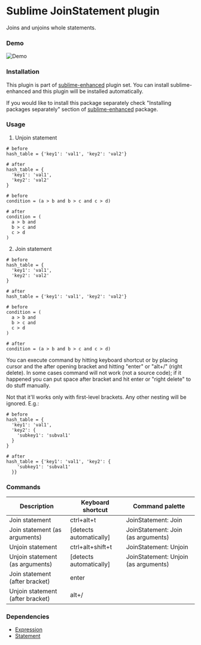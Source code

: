 # Sublime JoinStatement plugin

Joins and unjoins whole statements.


### Demo

![Demo](https://github.com/shagabutdinov/sublime-enhanced-demos/raw/master/join_statement.gif "Demo")


### Installation

This plugin is part of [sublime-enhanced](http://github.com/shagabutdinov/sublime-enhanced)
plugin set. You can install sublime-enhanced and this plugin will be installed
automatically.

If you would like to install this package separately check "Installing packages
separately" section of [sublime-enhanced](http://github.com/shagabutdinov/sublime-enhanced)
package.


### Usage

1. Unjoin statement

```
# before
hash_table = {'key1': 'val1', 'key2': 'val2'}

# after
hash_table = {
  'key1': 'val1',
  'key2': 'val2'
}

# before
condition = (a > b and b > c and c > d)

# after
condition = (
  a > b and
  b > c and
  c > d
)
```

2. Join statement

```
# before
hash_table = {
  'key1': 'val1',
  'key2': 'val2'
}

# after
hash_table = {'key1': 'val1', 'key2': 'val2'}

# before
condition = (
  a > b and
  b > c and
  c > d
)

# after
condition = (a > b and b > c and c > d)
```

You can execute command by hitting keyboard shortcut or by placing cursor and
the after opening bracket and hitting "enter" or "alt+/" (right delete). In some
cases command will not work (not a source code); if it happened you can put
space after bracket and hit enter or "right delete" to do stuff manually.

Not that it'll works only with first-level brackets. Any other nesting will be
ignored. E.g.:

```
# before
hash_table = {
  'key1': 'val1',
  'key2': {
    'subkey1': 'subval1'
  }
}

# after
hash_table = {'key1': 'val1', 'key2': {
    'subkey1': 'subval1'
  }}
```

### Commands

| Description                      | Keyboard shortcut       | Command palette                      |
|----------------------------------|-------------------------|--------------------------------------|
| Join statement                   | ctrl+alt+t              | JoinStatement: Join                  |
| Join statement (as arguments)    | [detects automatically] | JoinStatement: Join (as arguments)   |
| Unjoin statement                 | ctrl+alt+shift+t        | JoinStatement: Unjoin                |
| Unjoin statement (as arguments)  | [detects automatically] | JoinStatement: Unjoin (as arguments) |
| Join statement (after bracket)   | enter                   |                                      |
| Unjoin statement (after bracket) | alt+/                   |                                      |


### Dependencies

* [Expression](https://github.com/shagabutdinov/sublime-expression)
* [Statement](https://github.com/shagabutdinov/sublime-statement)